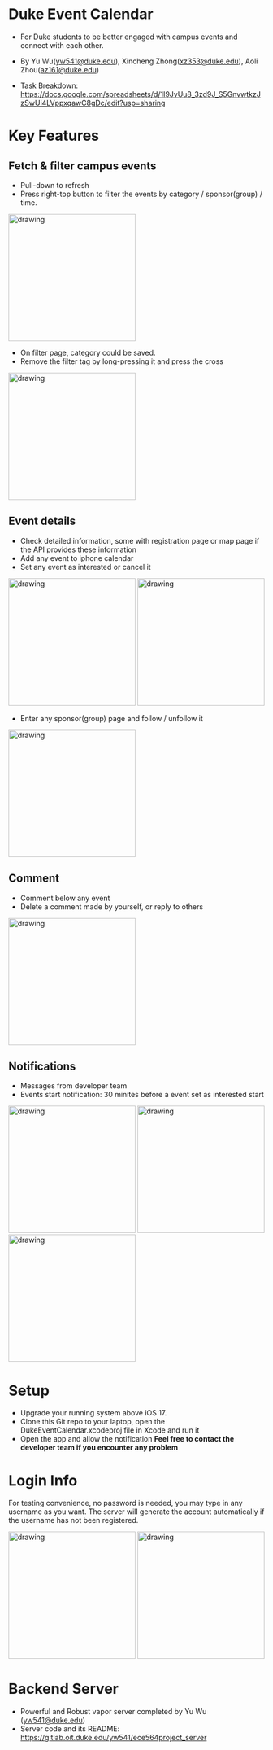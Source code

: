 # Duke Event Calendar
- For Duke students to be better engaged with campus events and connect with each other.

- By Yu Wu(yw541@duke.edu), Xincheng Zhong(xz353@duke.edu), Aoli Zhou(az161@duke.edu)
-  Task Breakdown: 
https://docs.google.com/spreadsheets/d/1I9JvUu8_3zd9J_S5GnvwtkzJzSwUi4LVppxqawC8gDc/edit?usp=sharing

# Key Features
## Fetch & filter campus events 
- Pull-down to refresh
- Press right-top button to filter the events by category / sponsor(group) / time.

<img src="https://github.com/Si1verBul13tzxc/DukeCalendar/blob/main/ReadmeImg/refresh.png?ref_type=heads" alt="drawing" width="250"/>

- On filter page, category could be saved.
- Remove the filter tag by long-pressing it and press the cross

<img src="https://github.com/Si1verBul13tzxc/DukeCalendar/blob/main/ReadmeImg/filterpage.jpeg?ref_type=heads" alt="drawing" width="250"/>

## Event details
- Check detailed information, some with registration page or map page if the API provides these information
- Add any event to iphone calendar
- Set any event as interested or cancel it

<img src="https://github.com/Si1verBul13tzxc/DukeCalendar/blob/main/ReadmeImg/detailpage.png?ref_type=heads" alt="drawing" width="250"/>

<img src="https://github.com/Si1verBul13tzxc/DukeCalendar/blob/main/ReadmeImg/pastevents.png?ref_type=heads" alt="drawing" width="250"/>

- Enter any sponsor(group) page and follow / unfollow it

<img src="https://github.com/Si1verBul13tzxc/DukeCalendar/blob/main/ReadmeImg/groupp.png?ref_type=heads" alt="drawing" width="250"/>

## Comment
- Comment below any event
- Delete a comment made by yourself, or reply to others

<img src="https://github.com/Si1verBul13tzxc/DukeCalendar/blob/main/ReadmeImg/%20comment.png?ref_type=heads" alt="drawing" width="250"/>

## Notifications
- Messages from developer team
- Events start notification: 30 minites before a event set as interested start


<img src="https://github.com/Si1verBul13tzxc/DukeCalendar/blob/main/ReadmeImg/noti.png?ref_type=heads" alt="drawing" width="250"/>

<img src="https://github.com/Si1verBul13tzxc/DukeCalendar/blob/main/ReadmeImg/noti_on_lock.png?ref_type=heads" alt="drawing" width="250"/>

<img src="https://github.com/Si1verBul13tzxc/DukeCalendar/blob/main/ReadmeImg/noti_on_interested.png?ref_type=heads" alt="drawing" width="250"/>


# Setup
- Upgrade your running system above iOS 17.
- Clone this Git repo to your laptop, open the DukeEventCalendar.xcodeproj file in Xcode and run it
- Open the app and allow the notification
**Feel free to contact the developer team if you encounter any problem**

# Login Info
For testing convenience, no password is needed, you may type in any username as you want. The server will generate the account automatically if the username has not been registered. 

<img src="https://github.com/Si1verBul13tzxc/DukeCalendar/blob/main/ReadmeImg/loginpage.jpeg?ref_type=heads" alt="drawing" width="250"/>

<img src="https://github.com/Si1verBul13tzxc/DukeCalendar/blob/main/ReadmeImg/profilepage.png?ref_type=heads" alt="drawing" width="250"/>

# Backend Server
- Powerful and Robust vapor server completed by Yu Wu (yw541@duke.edu)
- Server code and its README: https://gitlab.oit.duke.edu/yw541/ece564project_server
